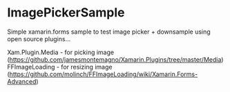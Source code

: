 # ImagePickerSample
Simple xamarin.forms sample to test image picker + downsample using open source plugins...

Xam.Plugin.Media - for picking image (https://github.com/jamesmontemagno/Xamarin.Plugins/tree/master/Media)
FFImageLoading - for resizing image (https://github.com/molinch/FFImageLoading/wiki/Xamarin.Forms-Advanced)
